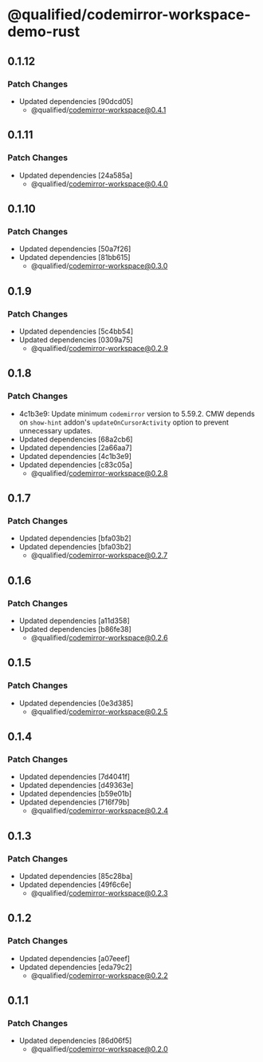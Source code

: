 # @qualified/codemirror-workspace-demo-rust

## 0.1.12

### Patch Changes

- Updated dependencies [90dcd05]
  - @qualified/codemirror-workspace@0.4.1

## 0.1.11

### Patch Changes

- Updated dependencies [24a585a]
  - @qualified/codemirror-workspace@0.4.0

## 0.1.10

### Patch Changes

- Updated dependencies [50a7f26]
- Updated dependencies [81bb615]
  - @qualified/codemirror-workspace@0.3.0

## 0.1.9

### Patch Changes

- Updated dependencies [5c4bb54]
- Updated dependencies [0309a75]
  - @qualified/codemirror-workspace@0.2.9

## 0.1.8

### Patch Changes

- 4c1b3e9: Update minimum `codemirror` version to 5.59.2. CMW depends on `show-hint` addon's `updateOnCursorActivity` option to prevent unnecessary updates.
- Updated dependencies [68a2cb6]
- Updated dependencies [2a66aa7]
- Updated dependencies [4c1b3e9]
- Updated dependencies [c83c05a]
  - @qualified/codemirror-workspace@0.2.8

## 0.1.7

### Patch Changes

- Updated dependencies [bfa03b2]
- Updated dependencies [bfa03b2]
  - @qualified/codemirror-workspace@0.2.7

## 0.1.6

### Patch Changes

- Updated dependencies [a11d358]
- Updated dependencies [b86fe38]
  - @qualified/codemirror-workspace@0.2.6

## 0.1.5

### Patch Changes

- Updated dependencies [0e3d385]
  - @qualified/codemirror-workspace@0.2.5

## 0.1.4

### Patch Changes

- Updated dependencies [7d4041f]
- Updated dependencies [d49363e]
- Updated dependencies [b59e01b]
- Updated dependencies [716f79b]
  - @qualified/codemirror-workspace@0.2.4

## 0.1.3

### Patch Changes

- Updated dependencies [85c28ba]
- Updated dependencies [49f6c6e]
  - @qualified/codemirror-workspace@0.2.3

## 0.1.2

### Patch Changes

- Updated dependencies [a07eeef]
- Updated dependencies [eda79c2]
  - @qualified/codemirror-workspace@0.2.2

## 0.1.1

### Patch Changes

- Updated dependencies [86d06f5]
  - @qualified/codemirror-workspace@0.2.0
